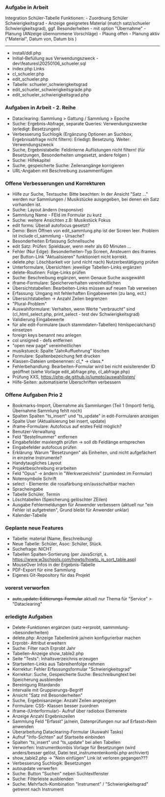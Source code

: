 ﻿
###  Aufgabe in Arbeit   

Integration Schüler-Tabelle
Funktionen: 
    - Zuordnung Schüler Schwierigkeitsgrad 
    - Anzeige geeignetes Material (match satz/schueler Schwierigkeitsgrad), ggf. Besonderheiten - mit option "Übernahme" 
    - Planung (ANzeige übernommene Vorschläge)
        - Plaung offen 
        - Planung aktiv ("Material", Datum von, Datum bis )

-------------------
- install/ddl.php 
- Initial-Befüllung aus Verwendungszweck - dev\features\20250106_schueler.sql
- index.php Links 
- cl_schueler.php 
- edit_schueler.php 
- Tabelle: schueler_schwierigkeitsgrad
- edit_schueler_schwierigkeitsgrade.php 
- edit_schueler_schwierigkeitsgrad.php 



###  Aufgaben in Arbeit - 2. Reihe 
- Dataclearing: Sammlung > Gattung / Sammlung > Epoche 
- Suche: Ergebnis-Abfrage, separate Queries: Verwendungszwecke (erledigt: Besetzungen)
- Verbesserung Suchlogik (Ergänzung Optionen an Suchbox, Ergebnisabfrage nicht filtern): 
    Erledigt: Besetzung. Weiter: Verwendungszweck     
- Suche, Ergebnistabelle: Feldinterne Auflistungen nicht filtern! (für Besetzungen, Besonderheiten umgesetzt, andere folgen )
- Suche: Hilfekapitel 
- Suche, gespeicherte Suche: Zeilenangänge korrigieren 
- URL-Angaben mit Beschreibung zusammenfügen 


### Offene Verbesserungen und Korrekturen
- Hilfe zur Suche, Textsuche: Bitte beachten: In der Ansicht "Satz ..." werden nur Sammlungen / Musikstücke ausgegeben, bei denen ein Satz vorhanden ist. 
- Suche: Layout ändern (responsive) 
- Sammlung Name - FEld im Formular zu kurz 
- Suche: weitere Ansichten z.B: Musikstück Fokus 
- edit forms: Überall autofocus gesetzt?  
- Demo: Beim Öffnen von edit_sammlung.php ist der Screen leer. Problem ist include cl_sammlung - Ursache? 
- Besonderheiten Erfassung Schnellsuche
- edit Satz: Prüfen: Spieldauer, wenn mehr als 60 Minuten  ... 
- Fehler (Nur Edge): Besonderheiten-Typ Screen, Ansteuern des iframes per Button-LInk "Aktualisieren" funktioniert nicht korrekt. 
- delete.php: Löschbarkeit vor (und nicht nach) Nutzerbestätigung prüfen
- Unterformulare, Übersichten: jeweilige Tabellen-Links ergänzen   
- delete-Routinen: Folge-Links prüfen  
- Suche: Beschreibung ergänzen, wenn Genaue Suche ausgewählt 
- iframe-Formulare: Speicherverhalten vereinheitlichen 
- Übersichtstabellen: Bearbeiten-Links müssen auf neuen Tab verweisen
- Erfassung: Umgang mit fehlerhaften Eingabewerten (zu lang, ect.)
- Übersichtstabellen -> Anzahl Zeilen begrenzen
- "Plural-Problem" 
- Auswahlformulare: Verhalten, wenn Werte "verbraucht" sind (cl_html_select.php, print_select - test dev Schwierigkeitsgrad) 
- Validierung Eingabewerte
- für alle edit-Formulare (auch stammdaten-Tabellen) htmlspecialchars() einsetzen
- foreign keys benannt neu anlegen 
- col unsigned - defs entfernen 
- "open new page" vereinheitlichen 
- musikstueck: Spalte "JahrAuffuehrung" löschen
- Formulare: Spaltenbezeichung fett drucken
- Klassen-Dateien umbenennen: cl_* -> class.*  
- Fehlerbehandlung: Bearbeiten-Formular wird bei nicht exisiterender ID geöffnet (siehe Vorlage edit_abfrage.php, cl_abfrage.php) 
- Prüfung XXS,  https://php-de.github.io/jumpto/auswahllisten/
- Hilfe-Seiten: automatisierte Überschriften verbessern 

### Offene Aufgaben Prio 2
- Bookmarks-Import, Übernahme als Sammlungen (Teil 1 (Import) fertig, Übernahme Sammlung fehlt noch)
- Spalten Spalten "ts_insert" und "ts_update"  in edit-Formularen anzeigen 
- Spalte User (Aktualisierung bei insert, update)
- iframe-Formulare: Autofocus auf erstes Feld möglich? 
- Benutzer-Verwaltung  
- Feld "Bestellnummer" entfernen 
- Eingabefelder maxlength prüfen -> soll db Feldlänge entsprechen 
- Eingabefelder autofocus prüfen 
- Erklärung: Warum "Besetzungen" als Einheiten, und nicht aufgefächert in einzelne Instrumente? 
- Handytaugliches Layout 
- Projektbeschreibung erarbeiten 
- Feld "Opus" -> ändern in "Werkverzeichnis" (zumindest im Formular)
- Notensymbole Schrift
- select - Elemente: die rosafärbung ein/ausschaltbar machen
- Spracheingabe 
- Tabelle Schüler, Termin 
- Löschtabellen (Speicherung gelöschter ZEilen) 
- Ausgabe Fehlermeldungen für Anwender verbessern (aktuell nur "ein Fehler ist aufgetreten", Grund bleibt für Anwender unklar)
- Kalender-Tabelle 


### Geplante neue Features 

- Tabelle: material (Name, Beschreibung)
- Neue Tabelle: Schüler, Asoc: Schüler, Stück.  
- Suchefrage: NICHT 
- Tabellen Spalten-Sortierung (per JavaScript, s. https://www.w3schools.com/howto/howto_js_sort_table.asp) 
- MouseOver Infos in der Ergebnis-Tabelle 
- PDF-Export für eine Sammlung 
- Eigenes Git-Repository für das Projekt 

### vorerst verworfen 
- ~~auto_update: Editierungs-Formular~~ aktuell nur Thema für "Service" > "Dataclearing" 

### erledigte Aufgaben 
-  Delete-Funktionen ergänzen (satz->erprobt, sammmlung->besonderheiten) 
-  delete.php: Anzeige Tabellenlink ja/nein konfigurierbar machen 
-  Erprobt- Attribut erweitern 
-  Suche: Filter nach Erprobt Jahr
-  Tabellen-Anzeige show_table2.php
-  Seite "Tests": Inhaltsverzeichnis erzeugen
-  Startseiten-Links aus Tabreihenfolge nehmen 
-  Korrektur: Fehler Erfassungsformular "Schwierigkeitsgrad"  
-  Korrektur: Suche, Gespeicherte Suche: Beschreibungtext bei Speicherung ausblenden
-  Bereinigung Ritardando 
-  Intervalle mit Gruppierungs-Begriff
-  Ansicht "Satz mit Besonderheiten" 
-  Suche, Ergebnisanzeige: Anzahl Zeilen angezeigen
-  Formulare: CSS- Klassen besser zuordnen
-  iframe-(Unterformular)- Aufruf über radiobox Elemenete 
-  Anzeige Anzahl Ergebniszeilen
-  Sammlung Feld "Erfasst" ja/nein, Datenprüfungen nur auf Erfasst=Nein anwenden 
-  Überarbeitung Dataclearing-Formular (Auswahl Tasks)
-  Aufruf "Info-Sichten" auf Startseite einbinden 
-  Spalten "ts_insert" und "ts_update" bei allen Tabellen
-  Verworfen: Instrumentkombis Vorlage für Besetzungen (wird anders/besser gelöst, Datei test_instrumentenkombi.php archiviert)
- show_table2.php -> "Nein einfügen" Link ist verloren gegangen??? 
- Verbesserung Suchlogik: Besetzungen 
- autoupdate verwerfen 
- Suche: Button "Suchen" neben Suchtextfenster 
- Suche: Filterleiste ausblenden 
- Suche: Mehrfach-Kombination "Instrument" / "Schwierigkeitsgrad" getrennt nach Instrument 
